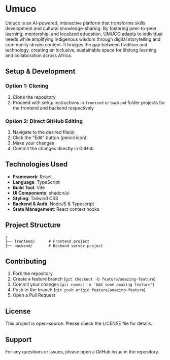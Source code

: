 # Umuco
Umuco is an AI-powered, interactive platform that transforms skills development and cultural knowledge-sharing. By fostering peer-to-peer learning, mentorship, and localized education, UMUCO adapts to individual needs while amplifying indigenous wisdom through digital storytelling and community-driven content. It bridges the gap between tradition and technology, creating an inclusive, sustainable space for lifelong learning and collaboration across Africa.

## Setup & Development

### Option 1: Cloning
1. Clone the repository
2. Proceed with setup instructions in `frontend` or `backend` folder projects for the frontend and backend respectively

### Option 2: Direct GitHub Editing
1. Navigate to the desired file(s)
2. Click the "Edit" button (pencil icon)
3. Make your changes
4. Commit the changes directly in GitHub

## Technologies Used

- **Framework**: React
- **Language**: TypeScript
- **Build Tool**: Vite
- **UI Components**: shadcn/ui
- **Styling**: Tailwind CSS
- **Backend & Auth**: NodeJS & Typescript
- **State Management**: React context hooks

## Project Structure

```
/
├── frontend/      # Frontend project
├── backend/       # Backend server project
```

## Contributing

1. Fork the repository
2. Create a feature branch (`git checkout -b feature/amazing-feature`)
3. Commit your changes (`git commit -m 'Add some amazing feature'`)
4. Push to the branch (`git push origin feature/amazing-feature`)
5. Open a Pull Request

## License

This project is open-source. Please check the LICENSE file for details.

## Support

For any questions or issues, please open a GitHub issue in the repository.
